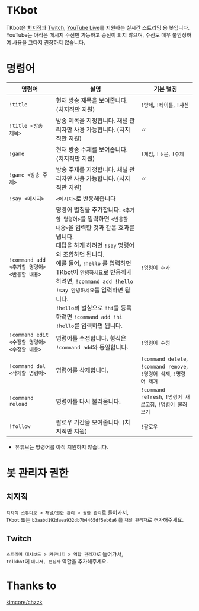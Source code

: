 # TKbot
TKbot은 [치지직](https://chzzk.naver.com)과 [Twitch](https://twitch.tv), [YouTube Live](https://www.youtube.com/live)를 지원하는 실시간 스트리밍 용 봇입니다.  
YouTube는 아직은 메시지 수신만 가능하고 송신이 되지 않으며, 수신도 매우 불안정하여 사용을 그다지 권장하지 않습니다.   


# 명령어
| 명령어                                          | 설명 | 기본 별칭 |
|-------------------------------------------------|------|-----|
| ``!title``                                      | 현재 방송 제목을 보여줍니다. (치지직만 지원) | ``!방제``, ``!타이틀``, ``!샤싣`` |
| ``!title <방송 제목>``                          | 방송 제목을 지정합니다. 채널 관리자만 사용 가능합니다. (치지직만 지원) | 〃 |
| ``!game``                                       | 현재 방송 주제를 보여줍니다. (치지직만 지원) | ``!게임``, ``!ㅎ믇``, ``!주제`` |
| ``!game <방송 주제>``                           | 방송 주제를 지정합니다. 채널 관리자만 사용 가능합니다. (치지직만 지원) | 〃 |
| ``!say <메시지>``                               | ``<메시지>``로 반응해줍니다 |  |
| ``!command add <추가할 명령어> <반응할 내용>``  | 명령어 별칭을 추가합니다. ``<추가할 명령어>``를 입력하면 ``<반응할 내용>``을 입력한 것과 같은 효과를 냅니다.<br />대답을 하게 하려면 ``!say`` 명령어와 조합하면 됩니다.<br />예를 들어, ``!hello`` 를 입력하면 TKbot이 ``안녕하세요``로 반응하게 하려면, ``!command add !hello !say 안녕하세요``를 입력하면 됩니다.<br /> ``!hello``의 별칭으로 ``!hi``를 등록하려면 ``!command add !hi !hello``를 입력하면 됩니다. | ``!명령어 추가`` |
| ``!command edit <수정할 명령어> <수정할 내용>`` | 명령어를 수정합니다. 형식은 ``!command add``와 동일합니다. | ``!명령어 수정`` |
| ``!command del <삭제할 명령어>``                | 명령어를 삭제합니다. | ``!command delete``, ``!command remove``, ``!명령어 삭제``, ``!명령어 제거`` |
| ``!command reload``                             | 명령어를 다시 불러옵니다. | ``!command refresh``, ``!명령어 새로고침``, ``!명령어 불러오기`` |
| ``!follow``                                     | 팔로우 기간을 보여줍니다. (치지직만 지원) | ``!팔로우`` |
* 유튜브는 명령어를 아직 지원하지 않습니다.

# 봇 관리자 권한

## 치지직
``치지직 스튜디오 > 채널/권한 관리 > 권한 관리``로 들어가서,  
``TKbot`` 또는 ``b3aabd192daea932db7b4465df5eb6a6`` 를 ``채널 관리자``로 추가해주세요.  

## Twitch
``스트리머 대시보드 > 커뮤니티 > 역할 관리자``로 들어가서,  
``telkbot``에 ``매니저, 편집자`` 역할을 추가해주세요.

# Thanks to
[kimcore/chzzk](https://github.com/kimcore/chzzk)
